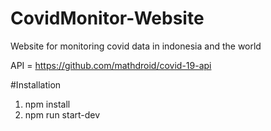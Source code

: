# CovidMonitor-Website
Website for monitoring covid data in indonesia and the world

API = https://github.com/mathdroid/covid-19-api

#Installation
1. npm install
2. npm run start-dev
